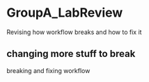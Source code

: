 # GroupA_LabReview
Revising how workflow breaks and how to fix it

## changing more stuff to break
breaking and fixing workflow
